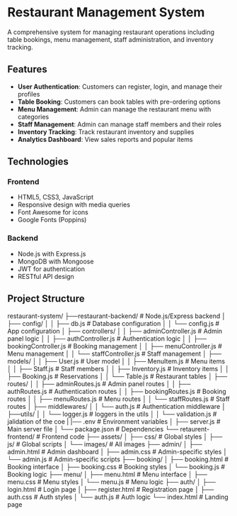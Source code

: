 # Restaurant Management System

A comprehensive system for managing restaurant operations including table bookings, menu management, staff administration, and inventory tracking.

## Features

- **User Authentication**: Customers can register, login, and manage their profiles
- **Table Booking**: Customers can book tables with pre-ordering options
- **Menu Management**: Admin can manage the restaurant menu with categories
- **Staff Management**: Admin can manage staff members and their roles
- **Inventory Tracking**: Track restaurant inventory and supplies
- **Analytics Dashboard**: View sales reports and popular items

## Technologies

### Frontend
- HTML5, CSS3, JavaScript
- Responsive design with media queries
- Font Awesome for icons
- Google Fonts (Poppins)

### Backend
- Node.js with Express.js
- MongoDB with Mongoose
- JWT for authentication
- RESTful API design

## Project Structure
restaurant-system/
├──restaurant-backend/                  # Node.js/Express backend
│   ├── config/
│   │   ├── db.js             # Database configuration
│   │   └── config.js         # App configuration
│   ├── controllers/
│   │   ├── adminController.js # Admin panel logic
│   │   ├── authController.js  # Authentication logic
│   │   ├── bookingController.js # Booking management
│   │   ├── menuController.js  # Menu management
│   │   └── staffController.js # Staff management
│   ├── models/
│   │   ├── User.js           # User model
│   │   ├── MenuItem.js       # Menu items
│   │   ├── Staff.js          # Staff members
│   │   ├── Inventory.js      # Inventory items
│   │   ├── Booking.js        # Reservations
│   │   └── Table.js          # Restaurant tables
│   ├── routes/
│   │   ├── adminRoutes.js    # Admin panel routes
│   │   ├── authRoutes.js     # Authentication routes
│   │   ├── bookingRoutes.js  # Booking routes
│   │   ├── menuRoutes.js     # Menu routes
│   │   └── staffRoutes.js    # Staff routes
│   ├── middlewares/
│   │   └── auth.js           # Authentication middleware
│   ├──utils/
│   │   └── logger.js         # loggers in the utils
│   │   └── validation.js     # jalidation of the coe
|   |── .env                  # Environment variables
│   ├── server.js             # Main server file
│   └── package.json          # Dependencies
└── retaurent-frontend/                 # Frontend code
    ├── assets/
    │   ├── css/              # Global styles
    │   ├── js/               # Global scripts
    │   └── images/           # All images
    ├── admin/
    │   ├── admin.html        # Admin dashboard
    │   ├── admin.css         # Admin-specific styles
    │   └── admin.js          # Admin-specific scripts
    ├── booking/
    │   ├── booking.html      # Booking interface
    │   ├── booking.css       # Booking styles
    │   └── booking.js        # Booking logic
    ├── menu/
    │   ├── menu.html         # Menu interface
    │   ├── menu.css          # Menu styles
    │   └── menu.js           # Menu logic
    ├── auth/
    │   ├── login.html        # Login page
    │   ├── register.html     # Registration page
    │   ├── auth.css          # Auth styles
    │   └── auth.js           # Auth logic
    └── index.html            # Landing page
